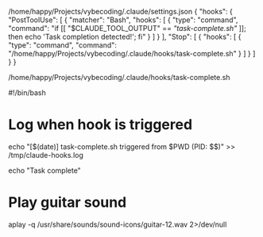 /home/happy/Projects/vybecoding/.claude/settings.json
{
  "hooks": {
    "PostToolUse": [
      {
        "matcher": "Bash",
        "hooks": [
          {
            "type": "command",
            "command": "if [[ \"$CLAUDE_TOOL_OUTPUT\" == *\"task-complete.sh\"* ]]; then echo 'Task completion detected!'; fi"
          }
        ]
      }
    ],
    "Stop": [
      {
        "hooks": [
          {
            "type": "command",
            "command": "/home/happy/Projects/vybecoding/.claude/hooks/task-complete.sh"
          }
        ]
      }
    ]
  }
}

/home/happy/Projects/vybecoding/.claude/hooks/task-complete.sh

#!/bin/bash

# Log when hook is triggered
echo "[$(date)] task-complete.sh triggered from $PWD (PID: $$)" >> /tmp/claude-hooks.log

echo "Task complete"

# Play guitar sound
aplay -q /usr/share/sounds/sound-icons/guitar-12.wav 2>/dev/null
